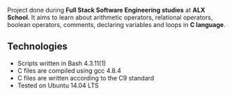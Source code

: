 Project done during **Full Stack Software Engineering studies** at **ALX School**. It aims to learn about arithmetic
operators, relational operators, boolean operators, comments, declaring variables and loops in **C language**.

## Technologies
* Scripts written in Bash 4.3.11(1)
* C files are compiled using gcc 4.8.4
* C files are written according to the C9 standard
* Tested on Ubuntu 14.04 LTS
